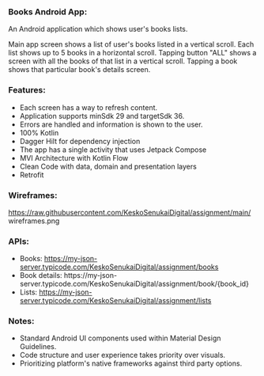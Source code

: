 ### Books Android App:

An Android application which shows user&#39;s books lists.

Main app screen shows a list of user&#39;s books listed in a vertical scroll. Each list shows
up to 5 books in a horizontal scroll. Tapping button &quot;ALL&quot; shows a screen with all
the books
of that list in a vertical scroll. Tapping a book shows that particular book&#39;s details
screen.

### Features:

- Each screen has a way to refresh content.
- Application supports minSdk 29 and targetSdk 36.
- Errors are handled and information is shown to the user.
- 100% Kotlin
- Dagger Hilt for dependency injection
- The app has a single activity that uses Jetpack
Compose
- MVI Architecture with Kotlin Flow
- Clean Code with data, domain and presentation layers
- Retrofit

### Wireframes:

https://raw.githubusercontent.com/KeskoSenukaiDigital/assignment/main/
wireframes.png

### APIs:

- Books: https://my-json-server.typicode.com/KeskoSenukaiDigital/assignment/books
- Book details: https://my-json-
server.typicode.com/KeskoSenukaiDigital/assignment/book/{book_id}
- Lists: https://my-json-server.typicode.com/KeskoSenukaiDigital/assignment/lists

### Notes:

- Standard Android UI components used within Material Design Guidelines.
- Code structure and user experience takes priority over visuals.
- Prioritizing platform&#39;s native frameworks against third party options.
